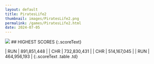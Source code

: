 ```yaml
---
layout: default
title: PiratesLife2
thumbnail: images/PiratesLife2.png
permalink: /games/PiratesLife2.html
date: 2024-07-05
---
```


<img src="../images/PiratesLife2.png" class="gameThumbnail img-fluid mx-auto align-middle">
## HIGHEST SCORES
{:.scoreText}

| RUN | 891,851,448 | 
| CHR | 732,830,431 | 
| CHR | 514,167,045 | 
| RUN | 464,956,193 | 
{:.scoreText .table .td}
